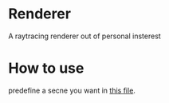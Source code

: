 # Renderer
A raytracing renderer out of personal insterest
# How to use
predefine a secne you want in [this file](https://github.com/owaranainatsu/Renderer/blob/main/main.cpp).
